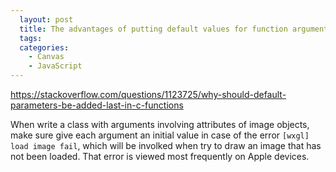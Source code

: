 ```yaml
---
  layout: post
  title: The advantages of putting default values for function arguments
  tags:
  categories:
    - Canvas
    - JavaScript
---
```


https://stackoverflow.com/questions/1123725/why-should-default-parameters-be-added-last-in-c-functions

When write a class with arguments involving attributes of image objects,
make sure give each argument an initial value in case of the error
`[wxgl] load image fail`, which will be involked when try to draw an image that
has not been loaded. That error is viewed most frequently on Apple devices.
